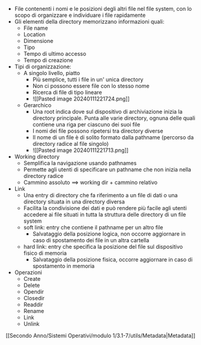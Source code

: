 - File contenenti i nomi e le posizioni degli altri file nel file system, con lo scopo di organizzare e individuare i file rapidamente
- Gli elementi della directory memorizzano informazioni quali:
	- File name
	- Location
	- Dimensione 
	- Tipo
	- Tempo di ultimo accesso
	- Tempo di creazione
- Tipi di organizzazione:
	- A singolo livello, piatto
		- Più semplice, tutti i file in un' unica directory
		- Non ci possono essere file con lo stesso nome
		- Ricerca di file di tipo lineare
		- ![[Pasted image 20240111221724.png]]
	- Gerarchico
		- Una root indica dove sul dispositivo di archiviazione inizia la directory principale. Punta alle varie directory, ognuna delle quali contiene una riga per ciascuno dei suoi file
		- I nomi dei file possono ripetersi tra directory diverse
		- Il nome di un file è di solito formato dalla pathname (percorso da directory radice al file singolo)
		- ![[Pasted image 20240111221713.png]]
- Working directory
	- Semplifica la navigazione usando pathnames
	- Permette agli utenti di specificare un pathname che non inizia nella directory radice
	- Cammino assoluto ==> working dir + cammino relativo
- Link
	- Una entry di directory che fa riferimento a un file di dati o una directory situata in una directory diversa
	- Facilita la condivisione dei dati e può rendere più facile agli utenti accedere ai file situati in tutta la struttura delle directory di un file system
	- soft link: entry che contiene il pathname per un altro file
		- Salvataggio della posizione logica, non occorre aggiornare in caso di spostamento dei file in un altra cartella
	- hard link: entry che specifica la posizione del file sul dispositivo fisico di memoria
		- Salvataggio della posizione fisica, occorre aggiornare in caso di spostamento in memoria 
- Operazioni
	- Create
	- Delete
	- Opendir
	- Closedir
	- Readdir
	- Rename
	- Link
	- Unlink

[[Secondo Anno/Sistemi Operativi/modulo 1/3.1-7/utils/Metadata|Metadata]]